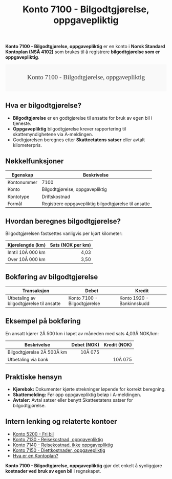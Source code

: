 ﻿---
title: "Konto 7100 - Bilgodtgjørelse, oppgavepliktig"
seoTitle: "7100-bilgodtgjorelse-oppgavepliktig"
meta_description: '**Konto 7100 - Bilgodtgjørelse, oppgavepliktig** er en konto i **Norsk Standard Kontoplan (NSÂ 4102)** som brukes til å registrere **bilgodtgjørelse som er o...'
slug: 7100-bilgodtgjorelse-oppgavepliktig
type: blog
layout: pages/single
---

**Konto 7100 - Bilgodtgjørelse, oppgavepliktig** er en konto i **Norsk Standard Kontoplan (NSÂ 4102)** som brukes til å registrere **bilgodtgjørelse som er oppgavepliktig**.

![Illustrasjon av konto 7100 Bilgodtgjørelse, oppgavepliktig](7100-bilgodtgjorelse-oppgavepliktig-image.svg)

## Hva er bilgodtgjørelse?

* **Bilgodtgjørelse** er en godtgjørelse til ansatte for bruk av egen bil i tjeneste.
* **Oppgavepliktig** bilgodtgjørelse krever rapportering til skattemyndighetene via A-meldingen.
* Godtgjørelsen beregnes etter **Skatteetatens satser** eller avtalt kilometerpris.

## Nøkkelfunksjoner

| Egenskap      | Beskrivelse                                         |
|---------------|-----------------------------------------------------|
| Kontonummer   | 7100                                                |
| Konto         | Bilgodtgjørelse, oppgavepliktig                     |
| Kontotype     | Driftskostnad                                       |
| Formål        | Registrere oppgavepliktig bilgodtgjørelse til ansatte |

## Hvordan beregnes bilgodtgjørelse?

Bilgodtgjørelsen fastsettes vanligvis per kjørt kilometer:

| Kjørelengde (km)          | Sats (NOK per km) |
|---------------------------|------------------:|
| Inntil 10Â 000 km          | 4,03              |
| Over 10Â 000 km            | 3,50              |

## Bokføring av bilgodtgjørelse

| Transaksjon                              | Debet                  | Kredit                     |
|------------------------------------------|------------------------|----------------------------|
| Utbetaling av bilgodtgjørelse til ansatte | Konto 7100 - Bilgodtgjørelse | Konto 1920 - Bankinnskudd |

## Eksempel på bokføring

En ansatt kjører 2Â 500 km i løpet av måneden med sats 4,03Â NOK/km:

| Beskrivelse              | Debet (NOK) | Kredit (NOK) |
|--------------------------|------------:|-------------:|
| Bilgodtgjørelse 2Â 500Â km |      10Â 075 |              |
| Utbetaling via bank      |             |      10Â 075 |

## Praktiske hensyn

* **Kjørebok:** Dokumenter kjørte strekninger løpende for korrekt beregning.
* **Skattemelding:** Før opp oppgavepliktig beløp i A-meldingen.
* **Avtaler:** Avtal satser eller benytt Skatteetatens satser for bilgodtgjørelse.

## Intern lenking og relaterte kontoer

* [Konto 5200 - Fri bil](/blogs/kontoplan/5200-fri-bil "Konto 5200 - Fri bil: Regnskapsføring av firmabil som ansattgode i Norsk kontoplan")
* [Konto 7130 - Reisekostnad, oppgavepliktig](/blogs/kontoplan/7130-reisekostnad-oppgavepliktig "Konto 7130 - Reisekostnad, oppgavepliktig: Komplett Guide til Oppgavepliktige Reisekostnader")
* [Konto 7140 - Reisekostnad, ikke oppgavepliktig](/blogs/kontoplan/7140-reisekostnad-ikke-oppgavepliktig "Konto 7140 - Reisekostnad, ikke oppgavepliktig: Komplett Guide til Ikke Oppgavepliktige Reisekostnader")
* [Konto 7150 - Diettkostnader, oppgavepliktig](/blogs/kontoplan/7150-diettkostnader-oppgavepliktig "Konto 7150 - Diettkostnader, oppgavepliktig: Guide til oppgavepliktige diettkostnader i Norsk Standard Kontoplan")
* [Hva er en Kontoplan?](/blogs/regnskap/hva-er-kontoplan "Hva er en Kontoplan? Komplett Guide til Kontoplaner i Norsk Regnskap")

**Konto 7100 - Bilgodtgjørelse, oppgavepliktig** gjør det enkelt å synliggjøre **kostnader ved bruk av egen bil** i regnskapet.






